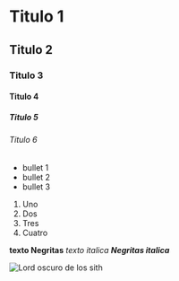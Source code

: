 # Titulo 1 
## Titulo 2
### Titulo 3
#### Titulo 4
##### Titulo 5
###### Titulo 6

* bullet 1
* bullet 2
* bullet 3

1. Uno
2. Dos
3. Tres
4. Cuatro

**texto Negritas**
_texto italica_
***Negritas italica***

![Lord oscuro de los sith](https://cdn.domestika.org/c_fill,dpr_auto,f_auto,q_auto/v1544486957/content-items/002/660/168/Vader_final2-original.png?1544486957)
